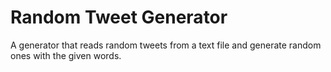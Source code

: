# Random Tweet Generator

A generator that reads random tweets from a text file and generate random ones with the given words.
